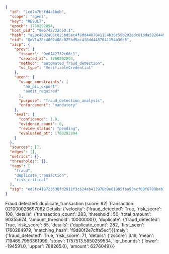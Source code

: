 ```json
{
  "id": "1cd7a7b5fd4a1beb",
  "scope": "agent",
  "key": "RESULT",
  "epoch": 1760292894,
  "host_pid": "9e6742732c60:1",
  "hash": "a28c4002a08c025bd5ac4f8dd4487041154b36c55b202edc81bda5926449028b",
  "cid": "QmV1a28c4002a08c025bd5ac4f8dd4487041154b36c5",
  "aicp": {
    "prov": {
      "issuer": "9e6742732c60:1",
      "created_at": 1760292894,
      "method": "automated_fraud_detection",
      "vc_type": "VerifiableCredential"
    },
    "ucon": {
      "usage_constraints": [
        "no_pii_export",
        "audit_required"
      ],
      "purpose": "fraud_detection_analysis",
      "enforcement": "mandatory"
    },
    "eval": {
      "confidence": 1.0,
      "evidence_count": 0,
      "review_status": "pending",
      "evaluated_at": 1760292894
    }
  },
  "sources": [],
  "edges": [],
  "metrics": {},
  "thresholds": {},
  "tags": [
    "fraud",
    "duplicate_transaction",
    "risk_critical"
  ],
  "sig": "ed5fc418723638fd2911f3c624ab413976b9e61805fba93acf08f6709bab1169"
}
```

Fraud detected: duplicate_transaction (score: 92)
Transaction: 021000026697062
Details: {'velocity': {'fraud_detected': True, 'risk_score': 100, 'details': {'transaction_count': 283, 'threshold': 50, 'total_amount': 90355674, 'amount_threshold': 10000000}}, 'duplicate': {'fraud_detected': True, 'risk_score': 85, 'details': {'duplicate_count': 282, 'first_seen': 1760284979, 'matching_hash': 'f9d80f2e7cffa5ec'}}}maly': {'fraud_detected': True, 'risk_score': 71, 'details': {'zscore': 3.16, 'mean': 719465.7956361999, 'stdev': 1757513.5850259534, 'iqr_bounds': {'lower': -194591.0, 'upper': 788265.0}, 'amount': 6276049}}}